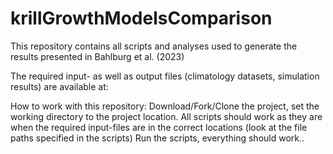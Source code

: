# krillGrowthModelsComparison
This repository contains all scripts and analyses used to generate the results presented in Bahlburg et al. (2023)

The required input- as well as output files (climatology datasets, simulation results) are available at:

How to work with this repository:
Download/Fork/Clone the project, set the working directory to the project location.
All scripts should work as they are when the required input-files are in the correct locations (look at the file paths specified in the scripts)
Run the scripts, everything should work..
